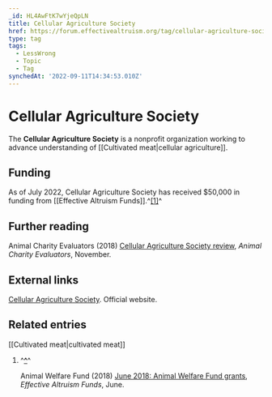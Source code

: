 ```yaml
---
_id: HL4AwFtK7wYjeQpLN
title: Cellular Agriculture Society
href: https://forum.effectivealtruism.org/tag/cellular-agriculture-society
type: tag
tags:
  - LessWrong
  - Topic
  - Tag
synchedAt: '2022-09-11T14:34:53.010Z'
---
```

# Cellular Agriculture Society

The **Cellular Agriculture Society** is a nonprofit organization working to advance understanding of [[Cultivated meat|cellular agriculture]].

Funding
-------

As of July 2022, Cellular Agriculture Society has received $50,000 in funding from [[Effective Altruism Funds]].^[\[1\]](#fnl8vrrthjggf)^

Further reading
---------------

Animal Charity Evaluators (2018) [Cellular Agriculture Society review](https://animalcharityevaluators.org/charity-review/cellular-agriculture-society/), *Animal Charity Evaluators*, November.

External links
--------------

[Cellular Agriculture Society](https://www.cellag.org/). Official website.

Related entries
---------------

[[Cultivated meat|cultivated meat]]

1.  ^**[^](#fnrefl8vrrthjggf)**^
    
    Animal Welfare Fund (2018) [June 2018: Animal Welfare Fund grants](https://funds.effectivealtruism.org/funds/payouts/june-2018-animal-welfare-fund-grants), *Effective Altruism Funds*, June.